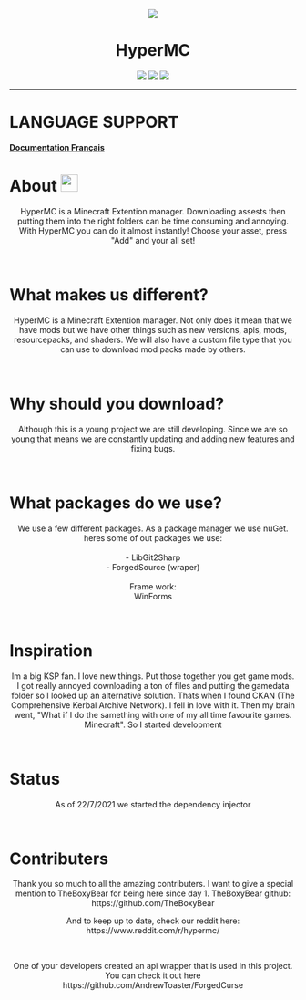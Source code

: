 
<p align="center">
<img src="https://i.imgur.com/mVy4j4L.png" align="center">
<br>
<h1 align="center">HyperMC</h1>
</p>
<p align="center">

<a href="https://github.com/techpenguineer/hypermc/contributors" alt="Contributors">
        <img src="https://img.shields.io/github/contributors/techpenguineer/hypermc" /></a>       
<a href="https://github.com/badges/shields/pulse" alt="Activity">
        <img src="https://img.shields.io/github/commit-activity/m/techpenguineer/hypermc" /></a>
<a><img src="https://badges.frapsoft.com/os/v1/open-source.svg?v=103"></a>
<hr>

</p>

# LANGUAGE SUPPORT 
**[Documentation Français](https://github.com/TechPenguineer/Hypermc/blob/Windows/Languages/frenchREADME.md)**

<p>
<h1>About  <img src="https://raw.githubusercontent.com/MartinHeinz/MartinHeinz/master/wave.gif" width="30px"></h1>
<p align="center">
HyperMC is a Minecraft Extention manager. Downloading assests then putting them into the right folders can be time consuming and annoying. With HyperMC you can do it almost instantly! Choose your asset, press "Add" and your all set!
</p>
</p>
<br>
<p>
<h1>What makes us different?  </h1>
<p align="center">
HyperMC is a Minecraft Extention manager. Not only does it mean that we have mods but we have other things such as new versions, apis, mods, resourcepacks, and shaders. We will also have a custom file type that you can use to download mod packs made by others.
</p>
</p>
<br>
<p>
<h1>Why should you download?</h1>
<p align="center">
Although this is a young project we are still developing. Since we are so young that means we are constantly updating and adding new features and fixing bugs. 
</p>
</p>
<br>
<p>
<h1>What packages do we use?</h1>
<p align="center">
We use a few different packages. As a package manager we use nuGet.
<br>
heres some of out packages we use:
<br>
<br>
- LibGit2Sharp<br>
- ForgedSource (wraper)
<br> <br>
Frame work:
<br>WinForms
</p>
</p>
<br>
<p>
<h1>Inspiration</h1>
<p align="center">
Im a big KSP fan. I love new things. Put those together you get game mods. I got really annoyed downloading a ton of files and putting the gamedata folder so I looked up an alternative solution. Thats when I found CKAN (The Comprehensive Kerbal Archive Network). I fell in love with it. Then my brain went, "What if I do the samething with one of my all time favourite games. Minecraft". So I started development
</p>
</p>
<br>
<p>
<h1>Status</h1>
<p align="center">
        As of 22/7/2021 we started the dependency injector
</p>
</p>
<br>
<p>
<h1>Contributers</h1> 
<p align="center">
    Thank you so much to all the amazing contributers. I want to give a special mention to TheBoxyBear for being here since day 1.
    TheBoxyBear github: https://github.com/TheBoxyBear
</p>
<p align="center">
        And to keep up to date, check our reddit here: https://www.reddit.com/r/hypermc/
</p>
<br>
<p align="center">
        One of your developers created an api wrapper that is used in this project. You can check it out here <br>
        https://github.com/AndrewToaster/ForgedCurse
</p>
